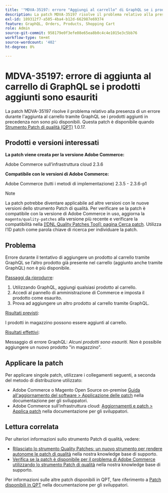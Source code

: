 ```yaml
---
title: '"MDVA-35197: errore "Aggiungi al carrello" di GraphQL se i prodotti aggiunti sono esauriti"'
description: La patch MDVA-35197 risolve il problema relativo alla presenza di un errore durante l'aggiunta al carrello tramite GraphQL se i prodotti aggiunti in precedenza non sono più disponibili. Questa patch è disponibile quando è installato [Quality Patches Tool (QPT)](/help/announcements/adobe-commerce-announcements/magento-quality-patches-released-new-tool-to-self-serve-quality-patches.md) 1.0.17.
exl-id: 189312f7-a505-4ba4-b12d-662987e69374
feature: GraphQL, Orders, Products, Shopping Cart
role: Admin
source-git-commit: 958179e0f3efe08e65ea8b0c4c4e1015e3c5bb76
workflow-type: tm+mt
source-wordcount: '402'
ht-degree: 0%

---
```


# MDVA-35197: errore di aggiunta al carrello di GraphQL se i prodotti aggiunti sono esauriti

La patch MDVA-35197 risolve il problema relativo alla presenza di un errore durante l&#39;aggiunta al carrello tramite GraphQL se i prodotti aggiunti in precedenza non sono più disponibili. Questa patch è disponibile quando [Strumento Patch di qualità (QPT)](/help/announcements/adobe-commerce-announcements/magento-quality-patches-released-new-tool-to-self-serve-quality-patches.md) 1.0.17.

## Prodotti e versioni interessati

**La patch viene creata per la versione Adobe Commerce:**

Adobe Commerce sull’infrastruttura cloud 2.3.6

**Compatibile con le versioni di Adobe Commerce:**

Adobe Commerce (tutti i metodi di implementazione) 2.3.5 - 2.3.6-p1

>[!NOTE]
>
>La patch potrebbe diventare applicabile ad altre versioni con le nuove versioni dello strumento Patch di qualità. Per verificare se la patch è compatibile con la versione di Adobe Commerce in uso, aggiorna la `magento/quality-patches` alla versione più recente e verificare la compatibilità nella [[!DNL Quality Patches Tool]: pagina Cerca patch](https://devdocs.magento.com/quality-patches/tool.html#patch-grid). Utilizza l’ID patch come parola chiave di ricerca per individuare la patch.

## Problema

Errore durante il tentativo di aggiungere un prodotto al carrello tramite GraphQL se l’altro prodotto già presente nel carrello (aggiunto anche tramite GraphQL) non è più disponibile.

<u>Passaggi da riprodurre</u>:

1. Utilizzando GraphQL, aggiungi qualsiasi prodotto al carrello.
1. Accedi al pannello di amministrazione di Commerce e imposta il prodotto come esaurito.
1. Prova ad aggiungere un altro prodotto al carrello tramite GraphQL.

<u>Risultati previsti</u>:

I prodotti in magazzino possono essere aggiunti al carrello.

<u>Risultati effettivi</u>:

Messaggio di errore GraphQL: *Alcuni prodotti sono esauriti*. Non è possibile aggiungere un nuovo prodotto &quot;in magazzino&quot;.

## Applicare la patch

Per applicare singole patch, utilizzare i collegamenti seguenti, a seconda del metodo di distribuzione utilizzato:

* Adobe Commerce o Magento Open Source on-premise [Guida all&#39;aggiornamento del software > Applicazione delle patch](https://devdocs.magento.com/guides/v2.4/comp-mgr/patching/mqp.html) nella documentazione per gli sviluppatori.
* Adobe Commerce sull’infrastruttura cloud: [Aggiornamenti e patch > Applica patch](https://devdocs.magento.com/cloud/project/project-patch.html) nella documentazione per gli sviluppatori.

## Lettura correlata

Per ulteriori informazioni sullo strumento Patch di qualità, vedere:

* [Rilasciato lo strumento Quality Patches: un nuovo strumento per rendere autonome le patch di qualità](/help/announcements/adobe-commerce-announcements/magento-quality-patches-released-new-tool-to-self-serve-quality-patches.md) nella nostra knowledge base di supporto.
* [Verifica se la patch è disponibile per il problema di Adobe Commerce utilizzando lo strumento Patch di qualità](/help/support-tools/patches-available-in-qpt-tool/check-patch-for-magento-issue-with-magento-quality-patches.md) nella nostra knowledge base di supporto.

Per informazioni sulle altre patch disponibili in QPT, fare riferimento a [Patch disponibili in QPT](https://devdocs.magento.com/quality-patches/tool.html#patch-grid) nella documentazione per gli sviluppatori.
